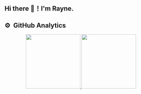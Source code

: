 ## Hi there 👋！I'm Rayne.


## ⚙️ &nbsp;GitHub Analytics

<p align="center">
<a href="https://github.com/ninetailsrabbit">
  <img height="180em" src="https://github-readme-stats.vercel.app/api?username=basaltic&show_icons=true&theme=moltack&include_all_commits=true&count_private=true"/>
  <img height="180em" src="https://github-readme-stats.vercel.app/api/top-langs/?username=basaltic&layout=compact&langs_count=8&theme=moltack"/>
</a>
</p>

<!--
**Basaltic/Basaltic** is a ✨ _special_ ✨ repository because its `README.md` (this file) appears on your GitHub profile.

Here are some ideas to get you started:

- 🔭 I’m currently working on ...
- 🌱 I’m currently learning ...
- 👯 I’m looking to collaborate on ...
- 🤔 I’m looking for help with ...
- 💬 Ask me about ...
- 📫 How to reach me: ...
- 😄 Pronouns: ...
- ⚡ Fun fact: ...
-->
